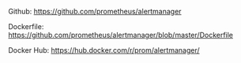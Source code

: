 Github: https://github.com/prometheus/alertmanager

Dockerfile: https://github.com/prometheus/alertmanager/blob/master/Dockerfile

Docker Hub: https://hub.docker.com/r/prom/alertmanager/
